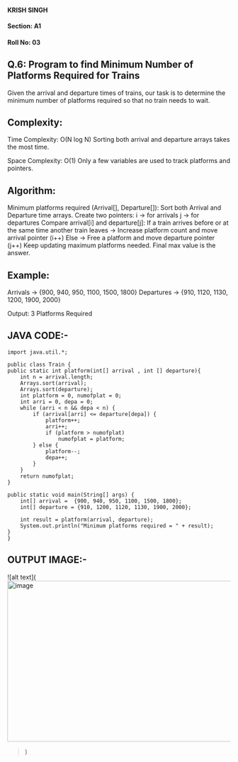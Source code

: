 #### KRISH SINGH
#### Section: A1
#### Roll No: 03


## Q.6: Program to find Minimum Number of Platforms Required for Trains

Given the arrival and departure times of trains, our task is to determine the minimum number of platforms required so that no train needs to wait.

## Complexity:

Time Complexity: O(N log N)
Sorting both arrival and departure arrays takes the most time.

Space Complexity: O(1)
Only a few variables are used to track platforms and pointers.

## Algorithm:

Minimum platforms required (Arrival[], Departure[]):
Sort both Arrival and Departure time arrays.
Create two pointers:
 i → for arrivals
 j → for departures
Compare arrival[i] and departure[j]:
If a train arrives before or at the same time another train leaves
→ Increase platform count and move arrival pointer (i++)
Else
→ Free a platform and move departure pointer (j++)
Keep updating maximum platforms needed.
Final max value is the answer.

## Example:
Arrivals → {900, 940, 950, 1100, 1500, 1800}
Departures → {910, 1120, 1130, 1200, 1900, 2000}

 Output: 3 Platforms Required

 ## JAVA CODE:- 
    import java.util.*;

    public class Train {
    public static int platform(int[] arrival , int [] departure){
        int n = arrival.length;
        Arrays.sort(arrival);
        Arrays.sort(departure);
        int platform = 0, numofplat = 0;
        int arri = 0, depa = 0;
        while (arri < n && depa < n) {
            if (arrival[arri] <= departure[depa]) {
                platform++;
                arri++;
                if (platform > numofplat)
                    numofplat = platform;
            } else {
                platform--;
                depa++;
            }
        }
        return numofplat;
    }

    public static void main(String[] args) {
        int[] arrival =  {900, 940, 950, 1100, 1500, 1800};
        int[] departure = {910, 1200, 1120, 1130, 1900, 2000};

        int result = platform(arrival, departure);
        System.out.println("Minimum platforms required = " + result);
    }
    }


## OUTPUT IMAGE:- 

![alt text](<img width="1919" height="363" alt="image" src="https://github.com/user-attachments/assets/76e9b516-fcbf-411f-b7a0-c03a33a9ff27" />
>)

